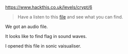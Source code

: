 https://www.hackthis.co.uk/levels/crypt/6

>Have a listen to this [file](Resources/c6.wav) and see what you can find.

We got an audio file.

It looks like to find flag in sound waves.

I opened this file in sonic vaisualiser.


